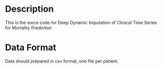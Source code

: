 # Description

This is the sorce code for Deep Dynamic Imputation of Clinical Time Series for Mortality Prediction


# Data Format

Data should prepared in csv format, one file per patient.
